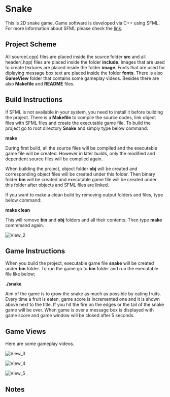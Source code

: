 # Snake

This is 2D snake game. Game software is developed via C++ using SFML. For more information about SFML please check the [link](https://www.sfml-dev.org/).


## Project Scheme

All source(.cpp) files are placed inside the source folder **src** and all header(.hpp) files are placed inside the folder **include**. Images that are used to create textures are placed inside the folder **image**. Fonts that are used for diplaying message box text are placed inside the folder **fonts**. There is also **GameView** folder that contains some gameplay videos. Besides there are also **Makefile** and **README** files.


## Build Instructions

If SFML is not available in your system, you need to install it before building the project. There is a **Makefile** to compile the source codes, link object files with SFML files and create the executable game file. To build the project go to root directory **Snake** and simply type below command:

**make**

During first build, all the source files will be compiled and the executable game file will be created. However in later builds, only the modified and dependent source files will be compiled again.

When building the project, object folder **obj** will be created and corresponding object files will be created under this folder. Then binary folder **bin** will be created and executable game file will be created under this folder after objects and SFML files are linked.

If you want to make a clean build by removing output folders and files, type below command:

**make clean**

This will remove **bin** and **obj** folders and all their contents. Then type **make** commmand again.

![View_2](https://user-images.githubusercontent.com/34675907/133378518-7eb3a1a0-667c-4571-bca9-60444c988162.png)


## Game Instructions

When you build the project, executable game file **snake** will be created under **bin** folder. To run the game go to **bin** folder and run the executable file like below;

**./snake**

Aim of the game is to grow the snake as much as possible by eating fruits. Every time a fruit is eaten, game score is incremented one and it is shown above next to the title. If you hit the fire on the edges or the tail of the snake game will be over. When game is over a message box is displayed with game score and game window will be closed after 5 seconds.


## Game Views

Here are some gameplay videos.

![View_3](https://github.com/onurazbar/Snake/blob/main/GameView/GamePlay_1.gif)

![View_4](https://github.com/onurazbar/Snake/blob/main/GameView/GamePlay_2.gif)

![View_5](https://github.com/onurazbar/Snake/blob/main/GameView/GamePlay_3.gif)



## Notes
